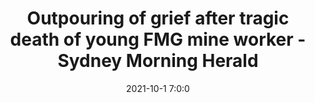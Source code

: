 ---
"title": "Outpouring of grief after tragic death of young FMG mine worker - Sydney Morning Herald"
"date": "2021-10-1 7:0:0"
"feed_name": "GOOGLENEWSMINING"
"feed_website": "https://news.google.com/search?q=mining%2Bincident&hl=en-US&gl=US&ceid=US:en"
"feed_rss": "https://news.google.com/rss/search?q=mining%2Bincident&hl=en-US&gl=US&ceid=US:en"
"link": "https://www.smh.com.au/national/outpouring-of-grief-after-tragic-death-of-young-fmg-mine-worker-20211001-p58wd8.html"
"source": "{'href': 'https://www.smh.com.au', 'title': 'Sydney Morning Herald'}"
"file": "_posts/2021-1-1-2284dc1c4743b3cce01f50c63212546b1ce38ef4.md"
"accident": "1"
"drilling": "0"
"dead": "0"
"injured": "0"
"arrested": "0"
"place": "unknown place"
"where": "unknown site"
"causes": "unknown"
"place_uri": "unknown place"
---